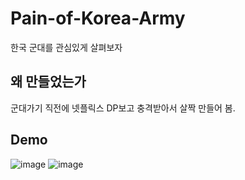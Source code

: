 # Pain-of-Korea-Army
한국 군대를 관심있게 살펴보자

## 왜 만들었는가
군대가기 직전에 넷플릭스 DP보고 충격받아서 살짝 만들어 봄.

## Demo
![image](https://user-images.githubusercontent.com/23505078/132135842-27f3becc-7a91-4903-bd27-012ebea46063.png)
![image](https://user-images.githubusercontent.com/23505078/132135848-da9ad2a2-81f8-4cc0-b0b0-7651f3936dd8.png)
